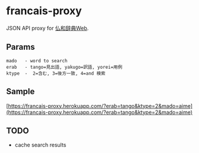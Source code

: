 # francais-proxy

JSON API proxy for [仏和辞典Web](http://9.dee.cc/~hakase2/index.html).

## Params

```
mado   - word to search
erab   - tango=見出語, yakugo=訳語, yorei=用例
ktype  -  2=含む, 3=後方一致, 4=and 検索
```

## Sample

[https://francais-proxy.herokuapp.com/?erab=tango&ktype=2&mado=aime](https://francais-proxy.herokuapp.com/?erab=tango&ktype=2&mado=aime)

## TODO

* cache search results



